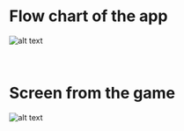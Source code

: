 <h1> Flow chart of the app </h1>

![alt text](https://github.com/GorskiMarekGM/pig-game-js/blob/master/pig-game-flowchart.png?raw=true)

<br>

<h1> Screen from the game </h1>

![alt text](https://github.com/GorskiMarekGM/pig-game-js/blob/master/game-screen.PNG?raw=true)
